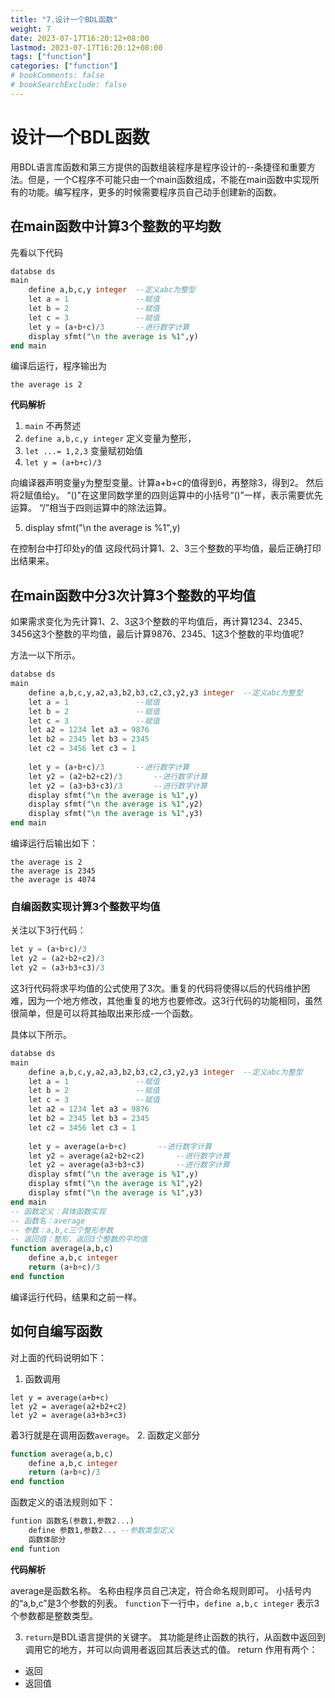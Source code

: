 ```yaml
---
title: "7.设计一个BDL函数"
weight: 7
date: 2023-07-17T16:20:12+08:00
lastmod: 2023-07-17T16:20:12+08:00
tags: ["function"]
categories: ["function"]
# bookComments: false
# bookSearchExclude: false
---
```

# 设计一个BDL函数
用BDL语言库函数和第三方提供的函数组装程序是程序设计的--条捷径和重要方法。但是，一个C程序不可能只由一个main函数组成，不能在main函数中实现所有的功能。编写程序，更多的时候需要程序员自己动手创建新的函数。

## 在main函数中计算3个整数的平均数

先看以下代码

```sql
databse ds
main
    define a,b,c,y integer  --定义abc为整型
    let a = 1               --赋值
    let b = 2               --赋值
    let c = 3               --赋值
    let y = (a+b+c)/3       --进行数字计算
    display sfmt("\n the average is %1",y)
end main
```

编译后运行，程序输出为
```
the average is 2
```

**代码解析**

1. `main`
不再赘述
2. `define a,b,c,y integer`
定义变量为整形，
3. `let ...= 1,2,3`
变量赋初始值
4. `let y = (a+b+c)/3`

向编译器声明变量y为整型变量。计算a+b+c的值得到6，再整除3，得到2。
然后将2赋值给y。
“()"在这里同数学里的四则运算中的小括号“()”一样，表示需要优先运算。
“/”相当于四则运算中的除法运算。

5. display sfmt("\n the average is %1",y)

在控制台中打印处y的值
这段代码计算1、2、3三个整数的平均值，最后正确打印出结果来。

## 在main函数中分3次计算3个整数的平均值

如果需求变化为先计算1、2、3这3个整数的平均值后，再计算1234、2345、3456这3个整数的平均值，最后计算9876、2345、1这3个整数的平均值呢?

方法一以下所示。

```sql
databse ds
main
    define a,b,c,y,a2,a3,b2,b3,c2,c3,y2,y3 integer  --定义abc为整型
    let a = 1               --赋值
    let b = 2               --赋值
    let c = 3               --赋值
    let a2 = 1234 let a3 = 9876
    let b2 = 2345 let b3 = 2345
    let c2 = 3456 let c3 = 1
    
    let y = (a+b+c)/3       --进行数字计算
    let y2 = (a2+b2+c2)/3       --进行数字计算
    let y2 = (a3+b3+c3)/3       --进行数字计算
    display sfmt("\n the average is %1",y)
    display sfmt("\n the average is %1",y2)
    display sfmt("\n the average is %1",y3)
end main
```

编译运行后输出如下：
```
the average is 2
the average is 2345
the average is 4074
```

### 自编函数实现计算3个整数平均值

关注以下3行代码：

```sql
let y = (a+b+c)/3
let y2 = (a2+b2+c2)/3
let y2 = (a3+b3+c3)/3
```

这3行代码将求平均值的公式使用了3次。重复的代码将使得以后的代码维护困难，因为一个地方修改，其他重复的地方也要修改。这3行代码的功能相同，虽然很简单，但是可以将其抽取出来形成-一个函数。

具体以下所示。

```sql
databse ds
main
    define a,b,c,y,a2,a3,b2,b3,c2,c3,y2,y3 integer  --定义abc为整型
    let a = 1               --赋值
    let b = 2               --赋值
    let c = 3               --赋值
    let a2 = 1234 let a3 = 9876
    let b2 = 2345 let b3 = 2345
    let c2 = 3456 let c3 = 1
    
    let y = average(a+b+c)       --进行数字计算
    let y2 = average(a2+b2+c2)       --进行数字计算
    let y2 = average(a3+b3+c3)       --进行数字计算
    display sfmt("\n the average is %1",y)
    display sfmt("\n the average is %1",y2)
    display sfmt("\n the average is %1",y3)
end main
-- 函数定义：具体函数实现
-- 函数名：average
-- 参数：a,b,c三个整形参数
-- 返回值：整形，返回3个整数的平均值
function average(a,b,c)
    define a,b,c integer
    return (a+b+c)/3
end function
```
编译运行代码，结果和之前一样。

## 如何自编写函数

对上面的代码说明如下：

1. 函数调用

```
let y = average(a+b+c)
let y2 = average(a2+b2+c2)
let y2 = average(a3+b3+c3)
```

着3行就是在调用函数`average`。
2. 函数定义部分
```sql
function average(a,b,c)
    define a,b,c integer
    return (a+b+c)/3
end function
```
函数定义的语法规则如下：
```sql
funtion 函数名(参数1,参数2...)
    define 参数1,参数2... --参数类型定义
    函数体部分
end funtion
```

**代码解析**

average是函数名称。
名称由程序员自己决定，符合命名规则即可。 
小括号内的“a,b,c”是3个参数的列表。
`function`下一行中，`define a,b,c integer` 表示3个参数都是整数类型。

3. `return`是BDL语言提供的关键字。
其功能是终止函数的执行，从函数中返回到调用它的地方，并可以向调用者返回其后表达式的值。
return 作用有两个：
+ 返回
+ 返回值

